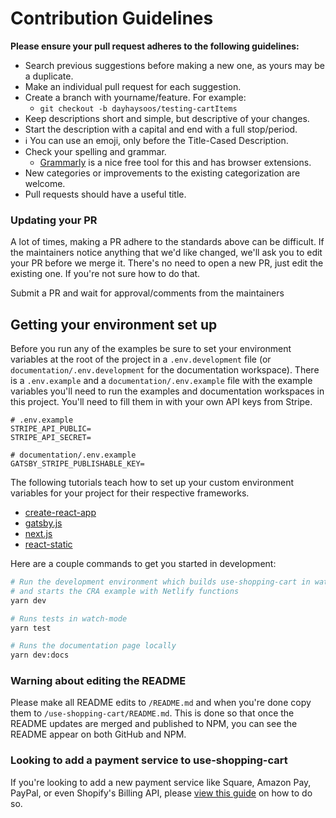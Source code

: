# Contribution Guidelines

**Please ensure your pull request adheres to the following guidelines:**

- Search previous suggestions before making a new one, as yours may be a duplicate.
- Make an individual pull request for each suggestion.
- Create a branch with yourname/feature. For example:
	- `git checkout -b dayhaysoos/testing-cartItems`
- Keep descriptions short and simple, but descriptive of your changes.
- Start the description with a capital and end with a full stop/period.
- ℹ️ You can use an emoji, only before the Title-Cased Description.
- Check your spelling and grammar.
	- [Grammarly](https://www.grammarly.com/) is a nice free tool for this and has browser extensions.
- New categories or improvements to the existing categorization are welcome.
- Pull requests should have a useful title.

### Updating your PR
A lot of times, making a PR adhere to the standards above can be difficult. If the maintainers notice anything that we'd like changed, we'll ask you to edit your PR before we merge it. There's no need to open a new PR, just edit the existing one. If you're not sure how to do that.

Submit a PR and wait for approval/comments from the maintainers

## Getting your environment set up

Before you run any of the examples be sure to set your environment variables at the root of
the project in a `.env.development` file (or `documentation/.env.development` for the documentation workspace). There is a `.env.example` and a `documentation/.env.example` file with the example variables you'll need to run the examples and documentation workspaces in this project. You'll need to fill them in with your own API keys from Stripe.

```dotenv
# .env.example
STRIPE_API_PUBLIC=
STRIPE_API_SECRET=

# documentation/.env.example
GATSBY_STRIPE_PUBLISHABLE_KEY=
```

The following tutorials teach how to set up your custom environment variables for your project for their respective frameworks.

- [create-react-app](https://create-react-app.dev/docs/adding-custom-environment-variables/)
- [gatsby.js](https://www.gatsbyjs.org/docs/environment-variables/)
- [next.js](https://nextjs.org/docs/api-reference/next.config.js/environment-variables)
- [react-static](https://github.com/react-static/react-static/blob/master/docs/concepts.md#environment-variables)


Here are a couple commands to get you started in development:

```bash
# Run the development environment which builds use-shopping-cart in watch-mode
# and starts the CRA example with Netlify functions
yarn dev

# Runs tests in watch-mode
yarn test

# Runs the documentation page locally
yarn dev:docs
```

### Warning about editing the README

Please make all README edits to `/README.md` and when you're done copy them to `/use-shopping-cart/README.md`. This is done so that once the README updates are merged and published to NPM, you can see the README appear on both GitHub and NPM.

### Looking to add a payment service to use-shopping-cart

If you're looking to add a new payment service like Square, Amazon Pay, PayPal, or even Shopify's Billing API, please [view this guide](https://github.com/dayhaysoos/use-shopping-cart/blob/master/use-shopping-cart/CONTRIBUTING-SERVICES.md) on how to do so.